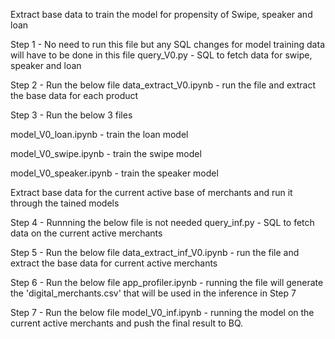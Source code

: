 Extract base data to train the model for propensity of Swipe, speaker and loan


Step 1 - No need to run this file but any SQL changes for model training data will have to be done in this file
query_V0.py - SQL to fetch data for swipe, speaker and loan

Step 2 - Run the below file
data_extract_V0.ipynb - run the file and extract the base data for each product

Step 3 - Run the below 3 files

model_V0_loan.ipynb - train the loan model

model_V0_swipe.ipynb - train the swipe model

model_V0_speaker.ipynb - train the speaker model


Extract base data for the current active base of merchants and run it through the tained models


Step 4 - Runnning the below file is not needed
query_inf.py - SQL to fetch data on the current active merchants

Step 5 - Run the below file
data_extract_inf_V0.ipynb - run the file and extract the base data for current active merchants

Step 6 - Run the below file
app_profiler.ipynb - running the file will generate the 'digital_merchants.csv' that will be used in the inference in Step 7

Step 7 - Run the below file
model_V0_inf.ipynb - running the model on the current active merchants and push the final result to BQ.
